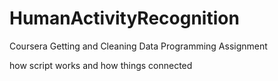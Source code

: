 # HumanActivityRecognition
Coursera Getting and Cleaning Data Programming Assignment

how script works and how things connected
